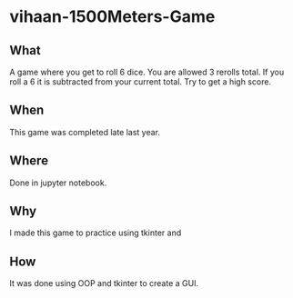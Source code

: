 # vihaan-1500Meters-Game

## What
A game where you get to roll 6 dice. You are allowed 3 rerolls total. If you roll a 6 it is subtracted from your current total. Try to get a high score. 

## When
This game was completed late last year.

## Where
Done in jupyter notebook.

## Why
I made this game to practice using tkinter and 

## How
It was done using OOP and tkinter to create a GUI.
